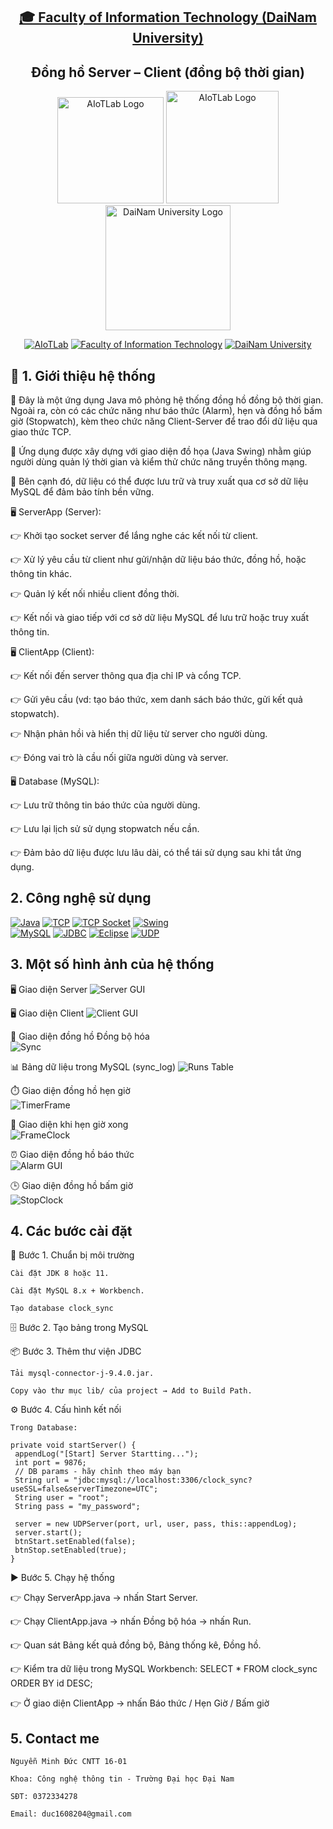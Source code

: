 <h2 align="center">
    <a href="https://dainam.edu.vn/vi/khoa-cong-nghe-thong-tin">
    🎓 Faculty of Information Technology (DaiNam University)
    </a>
</h2>
<h2 align="center">
   Đồng hồ Server – Client (đồng bộ thời gian)
</h2>
<div align="center">
    <p align="center">
        <img src="docs/aiotlab_logo.png" alt="AIoTLab Logo" width="170"/>
        <img src="docs/fitdnu_logo.png" alt="AIoTLab Logo" width="180"/>
        <img src="docs/dnu_logo.png" alt="DaiNam University Logo" width="200"/>
    </p>

[![AIoTLab](https://img.shields.io/badge/AIoTLab-green?style=for-the-badge)](https://www.facebook.com/DNUAIoTLab)
[![Faculty of Information Technology](https://img.shields.io/badge/Faculty%20of%20Information%20Technology-blue?style=for-the-badge)](https://dainam.edu.vn/vi/khoa-cong-nghe-thong-tin)
[![DaiNam University](https://img.shields.io/badge/DaiNam%20University-orange?style=for-the-badge)](https://dainam.edu.vn)

</div>

## 📖 1. Giới thiệu hệ thống 

📌 Đây là một ứng dụng Java mô phỏng hệ thống đồng hồ đồng bộ thời gian. Ngoài ra, còn có các chức năng như báo thức (Alarm), hẹn  và đồng hồ bấm giờ (Stopwatch), kèm theo chức năng Client-Server để trao đổi dữ liệu qua giao thức TCP.

📌 Ứng dụng được xây dựng với giao diện đồ họa (Java Swing) nhằm giúp người dùng quản lý thời gian và kiểm thử chức năng truyền thông mạng.
    
📌 Bên cạnh đó, dữ liệu có thể được lưu trữ và truy xuất qua cơ sở dữ liệu MySQL để đảm bảo tính bền vững.

🖥️ ServerApp (Server):

👉 Khởi tạo socket server để lắng nghe các kết nối từ client.

👉 Xử lý yêu cầu từ client như gửi/nhận dữ liệu báo thức, đồng hồ, hoặc thông tin khác.

👉 Quản lý kết nối nhiều client đồng thời.

👉 Kết nối và giao tiếp với cơ sở dữ liệu MySQL để lưu trữ hoặc truy xuất thông tin.

🖥️ ClientApp (Client):

👉 Kết nối đến server thông qua địa chỉ IP và cổng TCP.

👉 Gửi yêu cầu (vd: tạo báo thức, xem danh sách báo thức, gửi kết quả stopwatch).

👉 Nhận phản hồi và hiển thị dữ liệu từ server cho người dùng.

👉 Đóng vai trò là cầu nối giữa người dùng và server.

🖥️ Database (MySQL):

👉 Lưu trữ thông tin báo thức của người dùng.

👉 Lưu lại lịch sử sử dụng stopwatch nếu cần.

👉 Đảm bảo dữ liệu được lưu lâu dài, có thể tái sử dụng sau khi tắt ứng dụng.

## 2. Công nghệ sử dụng

[![Java](https://img.shields.io/badge/Java-ED8B00?style=for-the-badge&logo=openjdk&logoColor=white)](https://www.oracle.com/java/technologies/javase-downloads.html) 
[![TCP](https://img.shields.io/badge/TCP-0088CC?style=for-the-badge&logo=socketdotio&logoColor=white)](https://en.wikipedia.org/wiki/Transmission_Control_Protocol)
[![TCP Socket](https://img.shields.io/badge/TCP%20Socket-00599C?style=for-the-badge&logo=wireshark&logoColor=white)](https://www.geeksforgeeks.org/socket-programming-in-java/)
[![Swing](https://img.shields.io/badge/Java%20Swing-007396?style=for-the-badge&logo=java&logoColor=white)](https://docs.oracle.com/javase/tutorial/uiswing/)  
[![MySQL](https://img.shields.io/badge/MySQL-4479A1?style=for-the-badge&logo=mysql&logoColor=white)](https://www.mysql.com/) 
[![JDBC](https://img.shields.io/badge/JDBC%20Connector-CC0000?style=for-the-badge&logo=java&logoColor=white)](https://dev.mysql.com/downloads/connector/j/) 
[![Eclipse](https://img.shields.io/badge/Eclipse-2C2255?style=for-the-badge&logo=eclipseide&logoColor=white)](https://www.eclipse.org/) 
[![UDP](https://img.shields.io/badge/UDP%20Socket-00599C?style=for-the-badge&logo=socket.io&logoColor=white)](https://docs.oracle.com/javase/tutorial/networking/datagrams/) 




## 3. Một số hình ảnh của hệ thống

 🖥️ Giao diện Server
![Server GUI](docs/Server.png)

🖥️ Giao diện Client
![Client GUI](docs/Client.png)

🔄 Giao diện đồng hồ Đồng bộ hóa  
![Sync](docs/Sync.png)

📊 Bảng dữ liệu trong MySQL (sync_log)
![Runs Table](docs/TableMySQL.png)

⏱️ Giao diện đồng hồ hẹn giờ  
![TimerFrame](docs/TimerFrame.png)

👥 Giao diện khi hẹn giờ xong  
![FrameClock](docs/FrameClock.png)

⏰ Giao diện đồng hồ báo thức  
![Alarm GUI](docs/Alarm.png)

🕒 Giao diện đồng hồ bấm giờ  
![StopClock](docs/StopClock.png)

## 4. Các bước cài đặt
🔧 Bước 1. Chuẩn bị môi trường

    Cài đặt JDK 8 hoặc 11.

    Cài đặt MySQL 8.x + Workbench.

    Tạo database clock_sync
🗄️ Bước 2. Tạo bảng trong MySQL

📦 Bước 3. Thêm thư viện JDBC

    Tải mysql-connector-j-9.4.0.jar.

    Copy vào thư mục lib/ của project → Add to Build Path.
⚙️ Bước 4. Cấu hình kết nối

    Trong Database:

    private void startServer() {
     appendLog("[Start] Server Startting...");
     int port = 9876; 
     // DB params - hãy chỉnh theo máy bạn
     String url = "jdbc:mysql://localhost:3306/clock_sync?useSSL=false&serverTimezone=UTC";
     String user = "root";
     String pass = "my_password";

     server = new UDPServer(port, url, user, pass, this::appendLog);
     server.start();
     btnStart.setEnabled(false);
     btnStop.setEnabled(true);
    }

▶️ Bước 5. Chạy hệ thống

👉  Chạy ServerApp.java → nhấn Start Server.

👉  Chạy ClientApp.java → nhấn Đồng bộ hóa → nhấn Run.

👉  Quan sát Bảng kết quả đồng bộ, Bảng thống kê, Đồng hồ.

👉  Kiểm tra dữ liệu trong MySQL Workbench:
        SELECT * FROM clock_sync ORDER BY id DESC;
        
👉  Ở giao diện ClientApp → nhấn Báo thức / Hẹn Giờ / Bấm giờ      


## 5. Contact me

    Nguyễn Minh Đức CNTT 16-01

    Khoa: Công nghệ thông tin - Trường Đại học Đại Nam 

    SĐT: 0372334278

    Email: duc1608204@gmail.com


    
